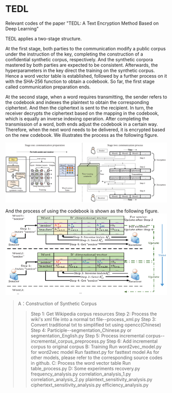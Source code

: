 # TEDL
Relevant codes of the paper "TEDL: A Text Encryption Method Based on Deep Learning"

TEDL applies a two-stage structure.

At the first stage, both parties to the communication modify a public corpus under the instruction of the key, completing the construction of a confidential synthetic corpus, respectively. And the synthetic corpora mastered by both parties are expected to be consistent. Afterwards, the hyperparameters in the key direct the training on the synthetic corpus. Hence a word vector table is established, followed by a further process on it with the SHA-256 function to obtain a codebook. So far, the first stage called communication preparation ends.

At the second stage, when a word requires transmitting, the sender refers to the codebook and indexes the plaintext to obtain the corresponding ciphertext. And then the ciphertext is sent to the recipient. In turn, the receiver decrypts the ciphertext based on the mapping in the codebook, which is equally an inverse indexing operation. After completing the transmission of a word, both ends adjust the codebook in a certain way. Therefore, when the next word needs to be delivered, it is encrypted based on the new codebook. We illustrates the process as the following figure.

![](https://github.com/AmbitionXiang/TEDL/blob/master/images/overview.png)

And the process of using the codebook is shown as the following figure.
![](https://github.com/AmbitionXiang/TEDL/blob/master/images/process2.png)


>A：Construction of Synthetic Corpus
>>Step 1: Get Wikipedia corpus resources
>>Step 2: Process the wiki's xml file into a normal txt file--process_xml.py
>>Step 3: Convert traditional txt to simplified txt using opencc(Chinese)
>>Step 4: Participle--segmentation_Chinese.py or segmentation_English.py
>>Step 5: Process incremental corpus--incremental_corpus_preprocess.py
>>Step 6: Add incremental corpus to original corpus
B: Training
    Run word2vec_model.py for word2vec model
    Run fasttext.py for fasttext model
    As for other models, please refer to the corresponding source codes in github.
C: Process the word vector table
    Run table_process.py
D: Some experiments
    recovery.py
    frequency_analysis.py
    correlation_analysis_1.py
    correlation_analysis_2.py
    plaintext_sensitivity_analysis.py
    ciphertext_sensitivity_analysis.py
    efficiency_analysis.py
  
  

